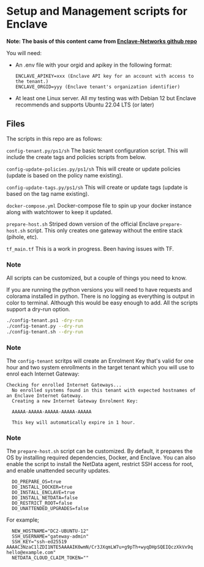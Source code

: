 # Setup and Management scripts for Enclave

__Note: The basis of this content came from [Enclave-Networks github repo](https://github.com/enclave-networks/internet-gateway)__

You will need:

- An .env file with your orgid and apikey in the following format:

      ENCLAVE_APIKEY=xxx (Enclave API key for an account with access to the tenant.)
      ENCLAVE_ORGID=yyy (Enclave tenant's organization identifier)

- At least one Linux server. All my testing was with Debian 12 but Enclave recommends and supports Ubuntu 22.04 LTS (or later)

## Files

The scripts in this repo are as follows:

`config-tenant.py/ps1/sh`     The basic tenant configuration script. This will include the create tags and policies scripts from below.

`config-update-policies.py/ps1/sh`     This will create or update policies (update is based on the policy name existing).

`config-update-tags.py/ps1/sh`     This will create or update tags (update is based on the tag name existing).

`docker-compose.yml`     Docker-compose file to spin up your docker instance along with watchtower to keep it updated.

`prepare-host.sh`     Striped down version of the official Enclave `prepare-host.sh` script.  This only creates one gateway without the entire stack (pihole, etc).

`tf_main.tf`     This is a work in progress.  Been having issues with TF.

### Note

All scripts can be customized, but a couple of things you need to know.

If you are running the python versions you will need to have requests and colorama installed in python.
There is no logging as everything is output in color to terminal. Although this would be easy enough to add.
All the scripts support a dry-run option.

```bash
./config-tenant.ps1 -dry-run
./config-tenant.py --dry-run
./config-tenant.sh --dry-run
```

### Note

The `config-tenant` scritps will create an Enrolment Key that's valid for one hour and two system enrollments in the target tenant which you will use to enrol each Internet Gateway:

```shell
Checking for enrolled Internet Gateways...
  No enrolled systems found in this tenant with expected hostnames of an Enclave Internet Gateway.
  Creating a new Internet Gateway Enrolment Key:

  AAAAA-AAAAA-AAAAA-AAAAA-AAAAA

  This key will automatically expire in 1 hour.
```

### Note
The `prepare-host.sh` script can be customized. By default, it prepares the OS by installing required dependencies, Docker, and Enclave. You can also enable the script to install the NetData agent, restrict SSH access for root, and enable unattended security updates.

```shell
  DO_PREPARE_OS=true
  DO_INSTALL_DOCKER=true
  DO_INSTALL_ENCLAVE=true
  DO_INSTALL_NETDATA=false
  DO_RESTRICT_ROOT=false
  DO_UNATTENDED_UPGRADES=false
```

For example;

```shell
  NEW_HOSTNAME="DC2-UBUNTU-12"
  SSH_USERNAME="gateway-admin"
  SSH_KEY="ssh-ed25519 AAAAC3NzaC1lZDI1NTE5AAAAIK0wmN/Cr3JXqmLW7u+g9pTh+wyqDHpSQEIQczXkVx9q hello@example.com"
  NETDATA_CLOUD_CLAIM_TOKEN=""
```
